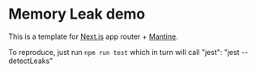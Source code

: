# Memory Leak demo

This is a template for [Next.js](https://nextjs.org/) app router + [Mantine](https://mantine.dev/).

To reproduce, just run `npm run test` which in turn will call "jest": "jest --detectLeaks"
